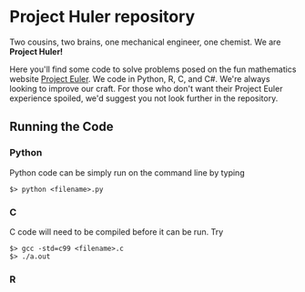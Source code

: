 Project Huler repository
========================

Two cousins, two brains, one mechanical engineer, one chemist. We are **Project Huler!**

Here you'll find some code to solve problems posed on the fun mathematics
website [Project Euler](http://projecteuler.net). We code in Python, R, C, and
C#. We're always looking to improve our craft. For those who don't want their
Project Euler experience spoiled, we'd suggest you not look further in the
repository.

Running the Code
----------------
### Python
Python code can be simply run on the command line by typing
   ```
   $> python <filename>.py
   ```

### C
C code will need to be compiled before it can be run. Try
   ```
   $> gcc -std=c99 <filename>.c
   $> ./a.out
   ```

### R
